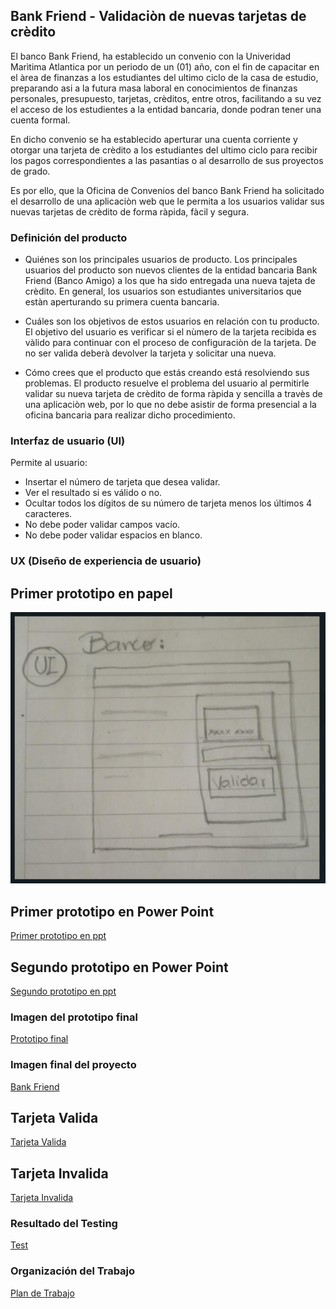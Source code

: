 ## Bank Friend - Validaciòn de nuevas tarjetas de crèdito 

El banco Bank Friend, ha establecido un convenio con la Univeridad Marìtima Atlantica por un periodo de un (01) año,
con el fin de capacitar en el àrea de finanzas a los estudiantes del ultimo ciclo de la casa de estudio, preparando asi 
a la futura masa laboral en conocimientos de finanzas personales, presupuesto, tarjetas, crèditos, entre otros, 
facilitando a su vez el acceso de los estudientes a la entidad bancaria, donde podran tener una cuenta formal. 

En dicho convenio se ha establecido aperturar una cuenta corriente y otorgar una tarjeta de crèdito a los estudiantes 
del ultimo ciclo para recibir los pagos correspondientes a las pasantias o al desarrollo de sus proyectos de grado.

Es por ello, que la Oficina de Convenios del banco Bank Friend ha solicitado el desarrollo de una aplicaciòn web
que le permita a los usuarios validar sus nuevas tarjetas de crèdito de forma ràpida, fàcil y segura.

### Definición del producto

* Quiénes son los principales usuarios de producto.
Los principales usuarios del producto son nuevos clientes de la entidad bancaria Bank Friend (Banco Amigo) 
a los que ha sido entregada una nueva tajeta de crèdito.
En general, los usuarios son estudiantes universitarios que estàn aperturando su primera cuenta bancaria.

* Cuáles son los objetivos de estos usuarios en relación con tu producto.
El objetivo del usuario es verificar si el nùmero de la tarjeta recibida es vàlido para continuar 
con el proceso de configuraciòn de la tarjeta. De no ser valida deberà devolver la tarjeta y solicitar una nueva.

* Cómo crees que el producto que estás creando está resolviendo sus problemas.
El producto resuelve el problema del usuario al permitirle validar su nueva tarjeta de crèdito 
de forma ràpida y sencilla a travès de una aplicaciòn web, por lo que no debe asistir de forma presencial 
a la oficina bancaria para realizar dicho procedimiento.

### Interfaz de usuario (UI)

Permite al usuario:

* Insertar el número de tarjeta que desea validar.
* Ver el resultado si es válido o no.
* Ocultar todos los dígitos de su número de tarjeta menos los últimos 4 caracteres.
* No debe poder validar campos vacío.
* No debe poder validar espacios en blanco.

### UX (Diseño de experiencia de usuario)

## Primer prototipo en papel

![Primer prototipo en papel](https://github.com/marianagdeveloper/LIM016-card-validation/blob/mariana_mvp_v3/src/public/prototipo_papel.png)

## Primer prototipo en Power Point

[Primer prototipo en ppt](src\public\prototipo_ppt_1.png)

## Segundo prototipo en Power Point

[Segundo prototipo en ppt](src\public\prototipo_ppt_2.png)

### Imagen del prototipo final

[Prototipo final](src\public\prototipo_ppt_final.png)

### Imagen final del proyecto

[Bank Friend](src\public\bf_product.png)

## Tarjeta Valida

[Tarjeta Valida](src\public\card_valid.png)

## Tarjeta Invalida

[Tarjeta Invalida](src\public\card_invalid.png)

### Resultado del Testing

[Test](src\public\test.png)

### Organización del Trabajo

[Plan de Trabajo](src\public\plan.png)
